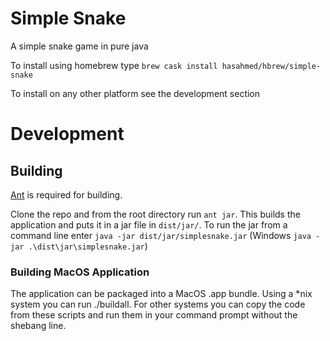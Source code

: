 # Simple Snake
A simple snake game in pure java

To install using homebrew type `brew cask install hasahmed/hbrew/simple-snake`

To install on any other platform see the development section

# Development 

## Building

[Ant](https://ant.apache.org/) is required for building.

Clone the repo and from the root directory run `ant jar`. This builds
the application and puts it in a jar file in `dist/jar/`. To run the jar from a command line
enter `java -jar dist/jar/simplesnake.jar` (Windows `java -jar .\dist\jar\simplesnake.jar`)

### Building MacOS Application
The application can be packaged into a MacOS .app bundle. Using a *nix system you can run ./buildall.
For other systems you can copy the code from these scripts and run them in your command prompt without
the shebang line.

